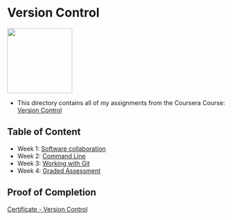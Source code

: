 # Version Control

<img src="../meta-logo.png" width=150>

- This directory contains all of my assignments from the Coursera Course: [Version Control](https://www.coursera.org/learn/introduction-to-version-control?specialization=meta-front-end-developer) 

## Table of Content

- Week 1: [Software collaboration](https://github.com/ginny100/Meta-Database-Engineer/tree/master/Course%202%20-%20Version%20Control/Week%201%20-%20Software%20collaboration)
- Week 2: [Command Line](https://github.com/ginny100/Meta-Database-Engineer/tree/master/Course%202%20-%20Version%20Control/Week%202%20-%20Command%20Line)
- Week 3: [Working with Git](https://github.com/ginny100/Meta-Database-Engineer/tree/master/Course%202%20-%20Version%20Control/Week%203%20-%20Working%20with%20Git)
- Week 4: [Graded Assessment](https://github.com/ginny100/Meta-Database-Engineer/tree/master/Course%202%20-%20Version%20Control/Week%204%20-%20Graded%20Assessment)

## Proof of Completion

[Certificate - Version Control](https://github.com/Memmes27/Meta-Database-Engineer-Professional/assets/63331353/673288ed-bfd6-484e-bba2-14427a541fbf)
